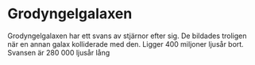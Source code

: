 # Grodyngelgalaxen

Grodyngelgalaxen har ett svans av stjärnor efter sig. De bildades troligen när
en annan galax kolliderade med den. Ligger 400 miljoner ljusår bort. Svansen är
280 000 ljusår lång
